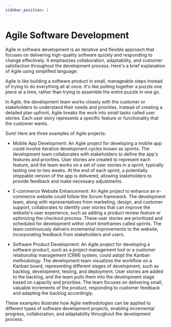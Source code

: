```yaml
---
sidebar_position: 1
---
```


# Agile Software Development

Agile in software development is an iterative and flexible approach that focuses on delivering high-quality software quickly and responding to change effectively. It emphasizes collaboration, adaptability, and customer satisfaction throughout the development process. Here's a brief explanation of Agile using simplified language:

Agile is like building a software product in small, manageable steps instead of trying to do everything all at once. It's like putting together a puzzle one piece at a time, rather than trying to assemble the entire puzzle in one go.

In Agile, the development team works closely with the customer or stakeholders to understand their needs and priorities. Instead of creating a detailed plan upfront, Agile breaks the work into small tasks called user stories. Each user story represents a specific feature or functionality that the customer wants.

Sure! Here are three examples of Agile projects:

* Mobile App Development: An Agile project for developing a mobile app could involve iterative development cycles known as sprints. The development team collaborates with stakeholders to define the app's features and priorities. User stories are created to represent each feature, and the team works on a set of user stories in a sprint, typically lasting one to two weeks. At the end of each sprint, a potentially shippable version of the app is delivered, allowing stakeholders to provide feedback and make necessary adjustments.

* E-commerce Website Enhancement: An Agile project to enhance an e-commerce website could follow the Scrum framework. The development team, along with representatives from marketing, design, and customer support, collaborates to identify user stories that can improve the website's user experience, such as adding a product review feature or optimizing the checkout process. These user stories are prioritized and scheduled for development within short timeframes called sprints. The team continuously delivers incremental improvements to the website, incorporating feedback from stakeholders and users.

* Software Product Development: An Agile project for developing a software product, such as a project management tool or a customer relationship management (CRM) system, could adopt the Kanban methodology. The development team visualizes the workflow on a Kanban board, representing different stages of development, such as backlog, development, testing, and deployment. User stories are added to the backlog, and the team pulls them into the development stage based on capacity and priorities. The team focuses on delivering small, valuable increments of the product, responding to customer feedback and adapting the backlog accordingly.

These examples illustrate how Agile methodologies can be applied to different types of software development projects, enabling incremental progress, collaboration, and adaptability throughout the development process.